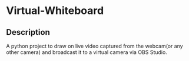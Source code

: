 # Virtual-Whiteboard
## Description
A python project to draw on live video captured from the webcam(or any other camera) and broadcast it to a virtual camera via OBS Studio.

